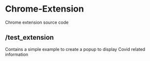 # Chrome-Extension

Chrome extension source code

## /test_extension 
Contains a simple example to create a popup to display Covid related information

